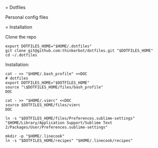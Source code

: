 = Dotfiles

Personal config files

= Installation

Clone the repo

    export DOTFILES_HOME="$HOME/.dotfiles"
    git clone git@github.com:thinkerbot/dotfiles.git "$DOTFILES_HOME"
    cd ~/.dotfiles

Installation:

    cat - >> "$HOME/.bash_profile" <<DOC
    # dotfiles
    export DOTFILES_HOME="$DOTFILES_HOME"
    source "\$DOTFILES_HOME/files/bash_profile"
    DOC

    cat - >> "$HOME/.vimrc" <<DOC
    source $DOTFILES_HOME/files/vimrc
    DOC

    ln -s "$DOTFILES_HOME/files/Preferences.sublime-settings" "$HOME/Library/Application Support/Sublime Text 2/Packages/User/Preferences.sublime-settings"

    mkdir -p "$HOME/.linecook"
    ln -s "$DOTFILES_HOME/recipes" "$HOME/.linecook/recipes"
